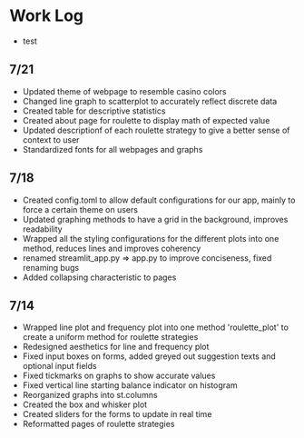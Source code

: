 # Work Log 
- test
## 7/21
- Updated theme of webpage to resemble casino colors
- Changed line graph to scatterplot to accurately reflect discrete data
- Created table for descriptive statistics
- Created about page for roulette to display math of expected value
- Updated descriptionf of each roulette strategy to give a better sense of context to user
- Standardized fonts for all webpages and graphs

## 7/18
- Created config.toml to allow default configurations for our app, mainly to force a certain theme on users
- Updated graphing methods to have a grid in the background, improves readability
- Wrapped all the styling configurations for the different plots into one method, reduces lines and improves coherency
- renamed streamlit_app.py => app.py to improve conciseness, fixed renaming bugs
- Added collapsing characteristic to pages

## 7/14 
- Wrapped line plot and frequency plot into one method 'roulette_plot' to create a uniform method for roulette strategies
- Redesigned aesthetics for line and frequency plot
- Fixed input boxes on forms, added greyed out suggestion texts and optional input fields
- Fixed tickmarks on graphs to show accurate values
- Fixed vertical line starting balance indicator on histogram
- Reorganized graphs into st.columns
- Created the box and whisker plot
- Created sliders for the forms to update in real time
- Reformatted pages of roulette strategies